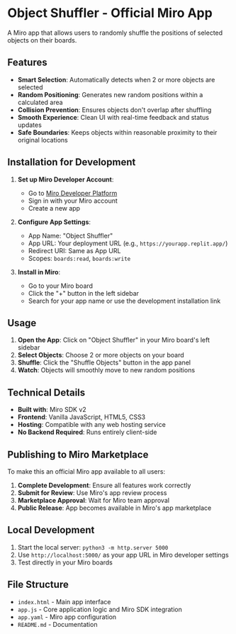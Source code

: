 # Object Shuffler - Official Miro App

A Miro app that allows users to randomly shuffle the positions of selected objects on their boards.

## Features

- **Smart Selection**: Automatically detects when 2 or more objects are selected
- **Random Positioning**: Generates new random positions within a calculated area
- **Collision Prevention**: Ensures objects don't overlap after shuffling
- **Smooth Experience**: Clean UI with real-time feedback and status updates
- **Safe Boundaries**: Keeps objects within reasonable proximity to their original locations

## Installation for Development

1. **Set up Miro Developer Account**:
   - Go to [Miro Developer Platform](https://developers.miro.com/)
   - Sign in with your Miro account
   - Create a new app

2. **Configure App Settings**:
   - App Name: "Object Shuffler"
   - App URL: Your deployment URL (e.g., `https://yourapp.replit.app/`)
   - Redirect URI: Same as App URL
   - Scopes: `boards:read`, `boards:write`

3. **Install in Miro**:
   - Go to your Miro board
   - Click the "+" button in the left sidebar
   - Search for your app name or use the development installation link

## Usage

1. **Open the App**: Click on "Object Shuffler" in your Miro board's left sidebar
2. **Select Objects**: Choose 2 or more objects on your board
3. **Shuffle**: Click the "Shuffle Objects" button in the app panel
4. **Watch**: Objects will smoothly move to new random positions

## Technical Details

- **Built with**: Miro SDK v2
- **Frontend**: Vanilla JavaScript, HTML5, CSS3
- **Hosting**: Compatible with any web hosting service
- **No Backend Required**: Runs entirely client-side

## Publishing to Miro Marketplace

To make this an official Miro app available to all users:

1. **Complete Development**: Ensure all features work correctly
2. **Submit for Review**: Use Miro's app review process
3. **Marketplace Approval**: Wait for Miro team approval
4. **Public Release**: App becomes available in Miro's app marketplace

## Local Development

1. Start the local server: `python3 -m http.server 5000`
2. Use `http://localhost:5000/` as your app URL in Miro developer settings
3. Test directly in your Miro boards

## File Structure

- `index.html` - Main app interface
- `app.js` - Core application logic and Miro SDK integration
- `app.yaml` - Miro app configuration
- `README.md` - Documentation
